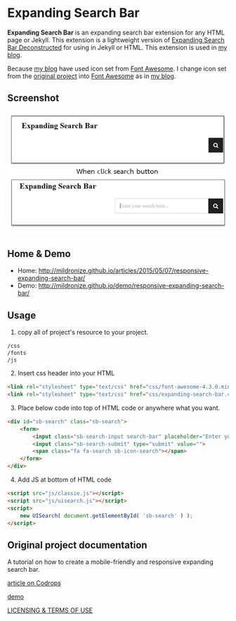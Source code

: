 # Expanding Search Bar

**Expanding Search Bar** is an expanding search bar extension for any HTML page or Jekyll. This extension is a lightweight version of [Expanding Search Bar Deconstructed](http://tympanus.net/Tutorials/ExpandingSearchBar/) for using  in Jekyll or HTML. This extension is used in [my blog](http://mildronize.github.io).

Because [my blog](http://mildronize.github.io) have used icon set from [Font Awesome](fontawesome.io). I change icon set from the [original project](#original-project-documentation) into [Font Awesome](fontawesome.io) as in [my blog](http://mildronize.github.io).

## Screenshot
![](screenshot.jpg)

## Home & Demo
- Home: <http://mildronize.github.io/articles/2015/05/07/responsive-expanding-search-bar/>
- Demo: <http://mildronize.github.io/demo/responsive-expanding-search-bar/>

## Usage

1. copy all of project's resource to your project.

  ```
  /css
  /fonts
  /js
  ```

2. Insert css header into your HTML

  ```html
  <link rel="stylesheet" type="text/css" href="css/font-awesome-4.3.0.min.css" />
  <link rel="stylesheet" type="text/css" href="css/expanding-search-bar.css" />
  ```

3. Place below code into top of HTML code or anywhere what you want.

  ```html
  <div id="sb-search" class="sb-search">
      <form>
          <input class="sb-search-input search-bar" placeholder="Enter your search term..." type="text" value="" name="search" id="search">
          <input class="sb-search-submit" type="submit" value="">
          <span class="fa fa-search sb-icon-search"></span>
      </form>
  </div>
  ```

4. Add JS at bottom of HTML code
  ```html
  <script src="js/classie.js"></script>
  <script src="js/uisearch.js"></script>
  <script>
      new UISearch( document.getElementById( 'sb-search' ) );
  </script>
  ```

## Original project documentation
A tutorial on how to create a mobile-friendly and responsive expanding search bar.

[article on Codrops](http://tympanus.net/codrops/?p=15599)

[demo](http://tympanus.net/Tutorials/ExpandingSearchBar/)

[LICENSING & TERMS OF USE](http://tympanus.net/codrops/licensing/)
